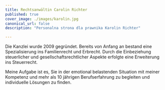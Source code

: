 ```yaml
---
title: Rechtsanwältin Carolin Richter
published: true
cover_image: ./images/karolin.jpg
canonical_url: false
description: "Personalna strona dla prawnika Karolin Richter"

---
```



Die Kanzlei wurde 2009 gegründet. Bereits von Anfang an bestand eine Spezialisierung ins Familienrecht und Erbrecht. Durch die Einbeziehung steuerlicher und gesellschaftsrechtlicher Aspekte erfolgte eine Erweiterung ins Steuerrecht.

Meine Aufgabe ist es, Sie in der emotional belastenden Situation mit meiner Kompetenz und mehr als 10 jährigen Berufserfahrung zu begleiten und individuelle Lösungen zu finden.

